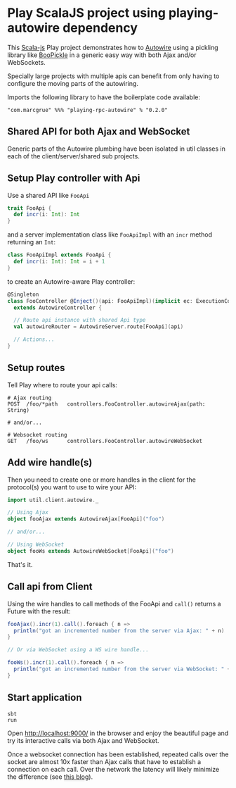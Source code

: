 # Play ScalaJS project using playing-autowire dependency

This [Scala-js](https://www.scala-js.org) Play project demonstrates how to [Autowire](https://github.com/lihaoyi/autowire) using a pickling library like [BooPickle](https://boopickle.suzaku.io) in a generic easy way with both Ajax and/or WebSockets.

Specially large projects with multiple apis can benefit from only having to configure the moving parts of the autowiring.


Imports the following library to have the boilerplate code available:

    "com.marcgrue" %%% "playing-rpc-autowire" % "0.2.0"


## Shared API for both Ajax and WebSocket

Generic parts of the Autowire plumbing have been isolated in util classes in each of the client/server/shared sub projects.


## Setup Play controller with Api

Use a shared API like `FooApi`

```scala
trait FooApi {
  def incr(i: Int): Int
}
```
and a server implementation class like `FooApiImpl` with an `incr` method returning an `Int`:

```scala
class FooApiImpl extends FooApi {
  def incr(i: Int): Int = i + 1
}
```

to create an Autowire-aware Play controller:

```scala
@Singleton
class FooController @Inject()(api: FooApiImpl)(implicit ec: ExecutionContext)
  extends AutowireController {

  // Route api instance with shared Api type
  val autowireRouter = AutowireServer.route[FooApi](api)

  // Actions...
}
```

## Setup routes

Tell Play where to route your api calls:

```                  
# Ajax routing
POST  /foo/*path   controllers.FooController.autowireAjax(path: String)
              
# and/or...

# Websocket routing
GET   /foo/ws      controllers.FooController.autowireWebSocket
```

## Add wire handle(s)

Then you need to create one or more handles in the client for the protocol(s) you want to use to wire your API:

```scala
import util.client.autowire._

// Using Ajax
object fooAjax extends AutowireAjax[FooApi]("foo")

// and/or...

// Using WebSocket
object fooWs extends AutowireWebSocket[FooApi]("foo")
```

That's it.

## Call api from Client

Using the wire handles to call methods of the FooApi and `call()` returns a Future with the result:

```scala
fooAjax().incr(1).call().foreach { n =>
  println("got an incremented number from the server via Ajax: " + n)
}

// Or via WebSocket using a WS wire handle...

fooWs().incr(1).call().foreach { n =>
  println("got an incremented number from the server via WebSocket: " + n)
}
```

## Start application

    sbt
    run

Open [http://localhost:9000/](http://localhost:9000/) in the browser and enjoy the beautiful page and try its interactive calls via both Ajax and WebSocket.

Once a websocket connection has been established, repeated calls over the socket are almost 10x faster than Ajax calls that have to establish a connection on each call. Over the network the latency will likely minimize the difference (see [this blog](https://www.peterbe.com/plog/websockets-vs-xhr-2019)).


